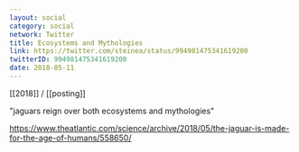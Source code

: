 ```yaml
---
layout: social
category: social
network: Twitter
title: Ecosystems and Mythologies
link: https://twitter.com/steinea/status/994981475341619200
twitterID: 994981475341619200
date: 2018-05-11
---
```


[[2018]] / [[posting]]

"jaguars reign over both ecosystems and mythologies"

<https://www.theatlantic.com/science/archive/2018/05/the-jaguar-is-made-for-the-age-of-humans/558650/>
